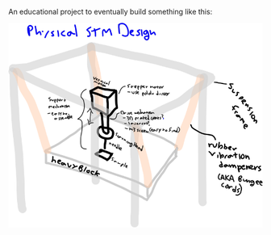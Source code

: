 An educational project to eventually build something like this:

![Physical STM design](physical-stm-design.png)
